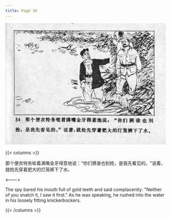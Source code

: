 ```yaml
---
title: Page 34
---
```


![niqiu page](./../../images/niqiu/seifert0397_nqkg_0038_034.jpg)

{{< columns >}}

那个便衣特务呲着满嘴金牙得意地说："你们俩谁也别抢，是我先看见的。"说着，就抢先穿着肥大的灯笼裤下了水。

<--->

The spy bared his mouth full of gold teeth and said complacently: "Neither of you snatch it, I saw it first." As he was speaking, he rushed into the water in his loosely fitting knickerbockers.

{{< /columns >}}
